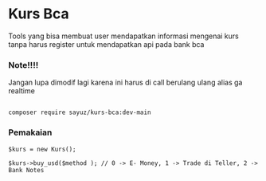<h1>Kurs Bca</h1>
<p>Tools yang bisa membuat user mendapatkan informasi mengenai kurs tanpa harus register untuk mendapatkan api pada bank bca</p>

<h3>Note!!!!</h3>
<p>Jangan lupa dimodif lagi karena ini harus di call berulang ulang alias ga realtime</p>

```

composer require sayuz/kurs-bca:dev-main

```

<h3>
  Pemakaian
</h3>



```
$kurs = new Kurs();

$kurs->buy_usd($method ); // 0 -> E- Money, 1 -> Trade di Teller, 2 -> Bank Notes


